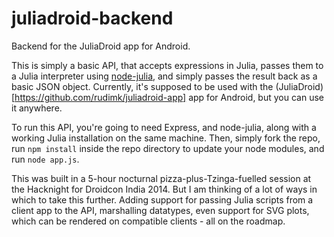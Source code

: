 juliadroid-backend
==================

Backend for the JuliaDroid app for Android.

This is simply a basic API, that accepts expressions in Julia, passes them to a Julia interpreter using [node-julia](http://node-julia.readme.io/), and simply passes the result back as a basic JSON object. Currently, it's supposed to be used with the (JuliaDroid)[https://github.com/rudimk/juliadroid-app] app for Android, but you can use it anywhere.

To run this API, you're going to need Express, and node-julia, along with a working Julia installation on the same machine. Then, simply fork the repo, run ```npm install``` inside the repo directory to update your node modules, and run ```node app.js```.

This was built in a 5-hour nocturnal pizza-plus-Tzinga-fuelled session at the Hacknight for Droidcon India 2014. But I am thinking of a lot of ways in which to take this further. Adding support for passing Julia scripts from a client app to the API, marshalling datatypes, even support for SVG plots, which can be rendered on compatible clients - all on the roadmap.